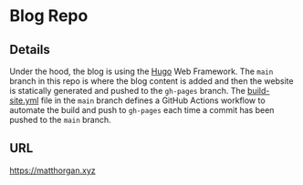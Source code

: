 # Blog Repo

## Details

Under the hood, the blog is using the [Hugo](https://gohugo.io/) Web Framework. The `main` branch in this repo is where the blog content
is added and then the website is statically generated and pushed to the `gh-pages` branch. The [build-site.yml](https://github.com/matthorgan/matthorgan.github.io/blob/main/.github/workflows/build-site.yml) file in the `main` branch defines a GitHub Actions workflow to automate the build and push to `gh-pages` each time a commit has
been pushed to the `main` branch.

## URL

https://matthorgan.xyz
